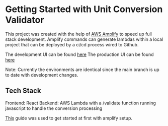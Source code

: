 # Getting Started with Unit Conversion Validator

This project was created with the help of [AWS Amplify](https://aws.amazon.com/amplify/) to speed up full stack development. Amplify commands can generate lambdas within a local project that can be deployed by a ci/cd process wired to Github.

The development UI can be found [here](https://develop.d33bggktt1jq4h.amplifyapp.com/)
The production UI can be found [here](https://main.d33bggktt1jq4h.amplifyapp.com/)

Note: Currently the environments are identical since the main branch is up to date with development changes.

## Tech Stack

Frontend: React
Backend: AWS Lambda with a /validate function running javascript to handle the conversion processing

[This](https://beabetterdev.com/2021/10/28/aws-amplify-setup-react/) guide was used to get started at first with amplify setup.
